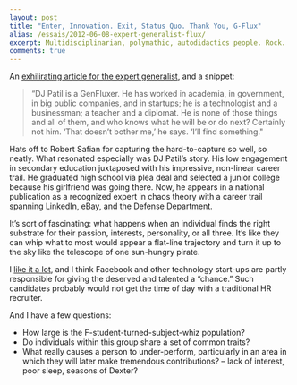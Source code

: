 ```yaml
---
layout: post
title: "Enter, Innovation. Exit, Status Quo. Thank You, G-Flux"
alias: /essais/2012-06-08-expert-generalist-flux/
excerpt: Multidisciplinarian, polymathic, autodidactics people. Rock.
comments: true
---
```


An [exhilirating article for the expert generalist](http://www.fastcompany.com/1802732/generation-flux-meet-pioneers-new-and-chaotic-frontier-business), and a snippet:  

>“DJ Patil is a GenFluxer. He has worked in academia, in government, in big public companies, and in startups; he is a technologist and a businessman; a teacher and a diplomat. He is none of those things and all of them, and who knows what he will be or do next? Certainly not him. ‘That doesn’t bother me,’ he says. ‘I’ll find something."  

Hats off to Robert Safian for capturing the hard-to-capture so well, so neatly.
What resonated especially was DJ Patil’s story. His low engagement in secondary education juxtaposed with his impressive, non-linear career trail. He graduated high school via plea deal and selected a junior college because his girlfriend was going there. Now, he appears in a national publication as a recognized expert in chaos theory with a career trail spanning LinkedIn, eBay, and the Defense Department.  

It’s sort of fascinating: what happens when an individual finds the right substrate for their passion, interests, personality, or all three. It’s like they can whip what to most would appear a flat-line trajectory and turn it up to the sky like the telescope of one sun-hungry pirate.  

I [like it a lot](http://www.youtube.com/watch?v=28GLa9T2CtI), and I think Facebook and other technology start-ups are partly responsible for giving the deserved and talented a “chance.” Such candidates probably would not get the time of day with a traditional HR recruiter.  

And I have a few questions:  


* How large is the F-student-turned-subject-whiz population?  
* Do individuals within this group share a set of common traits?  
* What really causes a person to under-perform, particularly in an area in which they will later make tremendous contributions? – lack of interest, poor sleep, seasons of Dexter?  

<a href="https://plus.google.com/+VincentBarr0?rel=author"></a>
